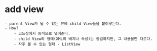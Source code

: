 # add view
    - parent View가 될 수 있는 뷰에 child View들을 붙여넣는다.
    - How?
        - 코드상에서 동적으로 넣어준다.
        - child View의 형태(XML의 배치나 속성)는 동일하지만, 그 내용물만 다르다.
        - 자주 볼 수 있는 형태 - ListView